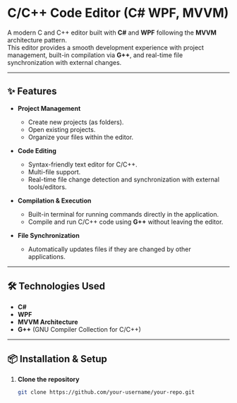 # C/C++ Code Editor (C# WPF, MVVM)

A modern C and C++ editor built with **C#** and **WPF** following the **MVVM** architecture pattern.  
This editor provides a smooth development experience with project management, built-in compilation via **G++**, and real-time file synchronization with external changes.

---

## ✨ Features

- **Project Management**
  - Create new projects (as folders).
  - Open existing projects.
  - Organize your files within the editor.

- **Code Editing**
  - Syntax-friendly text editor for C/C++.
  - Multi-file support.
  - Real-time file change detection and synchronization with external tools/editors.

- **Compilation & Execution**
  - Built-in terminal for running commands directly in the application.
  - Compile and run C/C++ code using **G++** without leaving the editor.

- **File Synchronization**
  - Automatically updates files if they are changed by other applications.

---

## 🛠️ Technologies Used

- **C#**
- **WPF**
- **MVVM Architecture**
- **G++** (GNU Compiler Collection for C/C++)

---

## 📦 Installation & Setup

1. **Clone the repository**
   ```bash
   git clone https://github.com/your-username/your-repo.git
